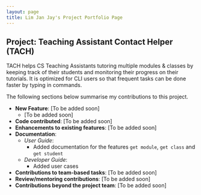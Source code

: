 ```yaml
---
layout: page
title: Lim Jan Jay's Project Portfolio Page
---
```


## Project: Teaching Assistant Contact Helper (TACH)

TACH helps CS Teaching Assistants tutoring multiple modules & classes by keeping
track of their students and monitoring their progress on their tutorials.
It is optimized for CLI users so that frequent tasks can be done faster by typing
in commands.

The following sections below summarise my contributions to this project.

* **New Feature**: [To be added soon]
    * [To be added soon]
* **Code contributed**: [To be added soon]
* **Enhancements to existing features**: [To be added soon]
* **Documentation**:
    * *User Guide*:
        * Added documentation for the features `get module`, `get class` and `get student`
    * *Developer Guide*:
        * Added user cases
* **Contributions to team-based tasks**: [To be added soon]
* **Review/mentoring contributions**: [To be added soon]
* **Contributions beyond the project team**: [To be added soon]